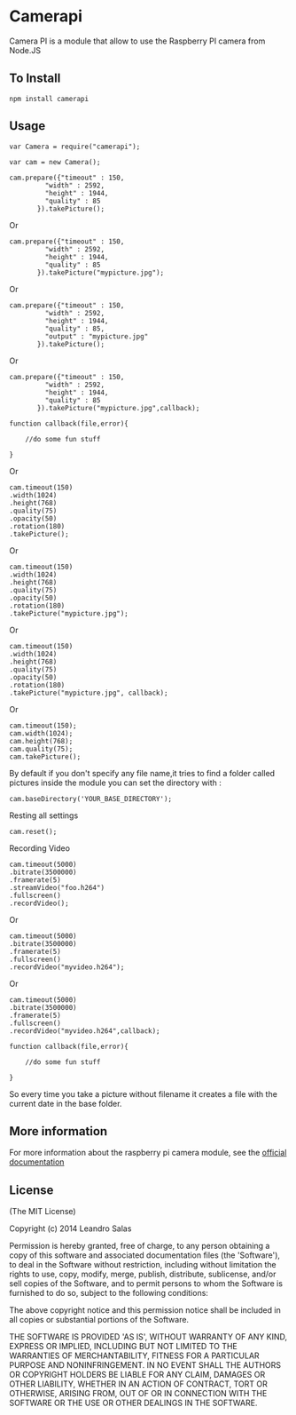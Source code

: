 
# Camerapi

Camera PI is a module that allow to use the Raspberry PI camera from Node.JS

## To Install

	npm install camerapi

## Usage

	var Camera = require("camerapi");

	var cam = new Camera();

	cam.prepare({"timeout" : 150, 
			 "width" : 2592,
			 "height" : 1944,
			 "quality" : 85
		   }).takePicture();

Or

	cam.prepare({"timeout" : 150, 
			 "width" : 2592,
			 "height" : 1944,
			 "quality" : 85
		   }).takePicture("mypicture.jpg");


Or 

	cam.prepare({"timeout" : 150, 
			 "width" : 2592,
			 "height" : 1944,
			 "quality" : 85,
			 "output" : "mypicture.jpg"
		   }).takePicture();


Or


	cam.prepare({"timeout" : 150, 
			 "width" : 2592,
			 "height" : 1944,
			 "quality" : 85
		   }).takePicture("mypicture.jpg",callback);
		   
	function callback(file,error){
	
		//do some fun stuff
	
	}
		 
Or		 
		   
	cam.timeout(150)
	.width(1024)
	.height(768)
	.quality(75)
	.opacity(50)
	.rotation(180)
	.takePicture();

Or


	cam.timeout(150)
	.width(1024)
	.height(768)
	.quality(75)
	.opacity(50)
	.rotation(180)
	.takePicture("mypicture.jpg");

Or

	cam.timeout(150)
	.width(1024)
	.height(768)
	.quality(75)
	.opacity(50)
	.rotation(180)
	.takePicture("mypicture.jpg", callback);

Or

	cam.timeout(150);
	cam.width(1024);
	cam.height(768);
	cam.quality(75);
	cam.takePicture();

By default if you don't specify any file name,it tries to find a folder called pictures inside the module
you can set the directory with : 

	cam.baseDirectory('YOUR_BASE_DIRECTORY');

Resting all settings

	cam.reset();

Recording Video

	cam.timeout(5000)
	.bitrate(3500000)
	.framerate(5)
	.streamVideo("foo.h264")
	.fullscreen()
	.recordVideo();

Or

	cam.timeout(5000)
	.bitrate(3500000)
	.framerate(5)
	.fullscreen()
	.recordVideo("myvideo.h264");

Or

	cam.timeout(5000)
	.bitrate(3500000)
	.framerate(5)
	.fullscreen()
	.recordVideo("myvideo.h264",callback);

	function callback(file,error){
	
		//do some fun stuff
	
	}

So every time you take a picture without filename it creates a file with the current date in the base folder.
  
## More information

For more information about the raspberry pi camera module, see the [official documentation](http://www.raspberrypi.org/documentation/raspbian/applications/camera.md)

## License

(The MIT License)

Copyright (c) 2014 Leandro Salas

Permission is hereby granted, free of charge, to any person obtaining a copy of this software and associated documentation files (the 'Software'), to deal in the Software without restriction, including without limitation the rights to use, copy, modify, merge, publish, distribute, sublicense, and/or sell copies of the Software, and to permit persons to whom the Software is furnished to do so, subject to the following conditions:

The above copyright notice and this permission notice shall be included in all copies or substantial portions of the Software.

THE SOFTWARE IS PROVIDED 'AS IS', WITHOUT WARRANTY OF ANY KIND, EXPRESS OR IMPLIED, INCLUDING BUT NOT LIMITED TO THE WARRANTIES OF MERCHANTABILITY, FITNESS FOR A PARTICULAR PURPOSE AND NONINFRINGEMENT. IN NO EVENT SHALL THE AUTHORS OR COPYRIGHT HOLDERS BE LIABLE FOR ANY CLAIM, DAMAGES OR OTHER LIABILITY, WHETHER IN AN ACTION OF CONTRACT, TORT OR OTHERWISE, ARISING FROM, OUT OF OR IN CONNECTION WITH THE SOFTWARE OR THE USE OR OTHER DEALINGS IN THE SOFTWARE.
